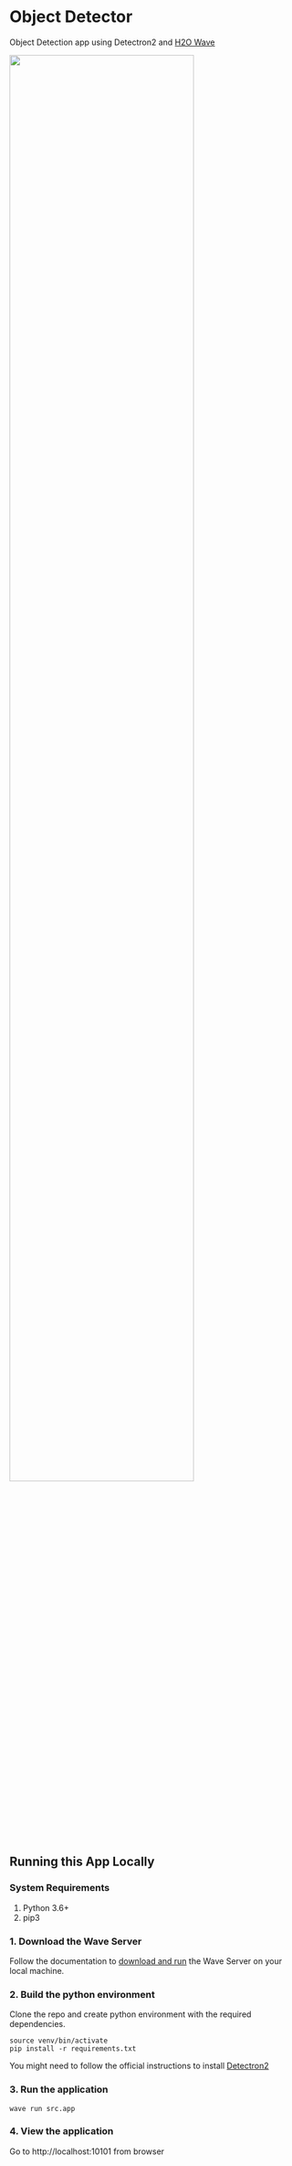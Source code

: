 # Object Detector

Object Detection app using Detectron2 and [H2O Wave](https://wave.h2o.ai)


<img src="./static/demo.gif" width="80%" height="80%"/>

## Running this App Locally

### System Requirements 
1. Python 3.6+
2. pip3

### 1. Download the Wave Server
Follow the documentation to [download and run](https://wave.h2o.ai/docs/installation) the Wave Server on your local machine.<br>


### 2. Build the python environment
Clone the repo and create python environment with the required dependencies.
```
source venv/bin/activate
pip install -r requirements.txt
```
You might need to follow the official instructions to install [Detectron2](https://detectron2.readthedocs.io/en/latest/tutorials/install.html)

### 3. Run the application
```
wave run src.app
```
### 4. View the application
Go to http://localhost:10101 from browser
